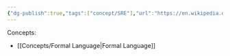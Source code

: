 ```yaml
---
{"dg-publish":true,"tags":["concept/SRE"],"url":"https://en.wikipedia.org/wiki/Formal_grammar","definition":"A formal grammar describes which strings from an alphabet of a formal language are valid according to the language's syntax.","permalink":"/concepts/formal-grammar/","dgPassFrontmatter":true}
---
```


Concepts:
- [[Concepts/Formal Language\|Formal Language]]
